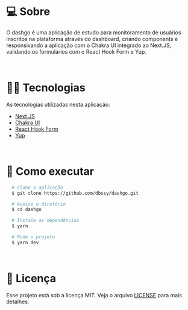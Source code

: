 # 💻 **Sobre**

O dashgo é uma aplicação de estudo para monitoramento de usuários inscritos na plataforma através do dashboard, criando components e responsivando a aplicação com o Chakra UI integrado ao Next.JS, validando os formulários com o React Hook Form e Yup.

<br />

# 👨‍💻 **Tecnologias**

As tecnologias utilizadas nesta aplicação:

- [Next.JS](https://nextjs.org/)
- [Chakra UI](https://chakra-ui.com/)
- [React Hook Form](https://react-hook-form.com/)
- [Yup](https://github.com/jquense/yup)

<br />

# 🚀 **Como executar**
```bash
  # Clone a aplicação
  $ git clone https://github.com/dbssy/dashgo.git

  # Acesse o diretório
  $ cd dashgo

  # Instale as dependências
  $ yarn

  # Rode o projeto
  $ yarn dev
```
<br />

# 📝 **Licença**
Esse projeto está sob a licença MIT. Veja o arquivo [LICENSE](LICENSE.md) para mais detalhes.
